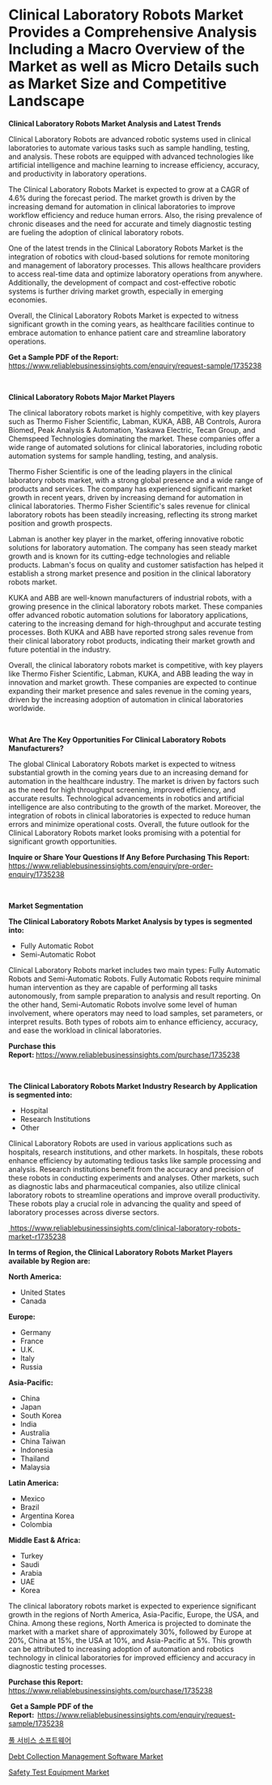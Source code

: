 <p><h1>Clinical Laboratory Robots Market Provides a Comprehensive Analysis Including a Macro Overview of the Market as well as Micro Details such as Market Size and Competitive Landscape</h1></p><p><strong>Clinical Laboratory Robots Market Analysis and Latest Trends</strong></p>
<p><p>Clinical Laboratory Robots are advanced robotic systems used in clinical laboratories to automate various tasks such as sample handling, testing, and analysis. These robots are equipped with advanced technologies like artificial intelligence and machine learning to increase efficiency, accuracy, and productivity in laboratory operations.</p><p>The Clinical Laboratory Robots Market is expected to grow at a CAGR of 4.6% during the forecast period. The market growth is driven by the increasing demand for automation in clinical laboratories to improve workflow efficiency and reduce human errors. Also, the rising prevalence of chronic diseases and the need for accurate and timely diagnostic testing are fueling the adoption of clinical laboratory robots.</p><p>One of the latest trends in the Clinical Laboratory Robots Market is the integration of robotics with cloud-based solutions for remote monitoring and management of laboratory processes. This allows healthcare providers to access real-time data and optimize laboratory operations from anywhere. Additionally, the development of compact and cost-effective robotic systems is further driving market growth, especially in emerging economies.</p><p>Overall, the Clinical Laboratory Robots Market is expected to witness significant growth in the coming years, as healthcare facilities continue to embrace automation to enhance patient care and streamline laboratory operations.</p></p>
<p><strong>Get a Sample PDF of the Report:&nbsp;</strong> <a href="https://www.reliablebusinessinsights.com/enquiry/request-sample/1735238">https://www.reliablebusinessinsights.com/enquiry/request-sample/1735238</a></p>
<p>&nbsp;</p>
<p><strong>Clinical Laboratory Robots Major Market Players</strong></p>
<p><p>The clinical laboratory robots market is highly competitive, with key players such as Thermo Fisher Scientific, Labman, KUKA, ABB, AB Controls, Aurora Biomed, Peak Analysis & Automation, Yaskawa Electric, Tecan Group, and Chemspeed Technologies dominating the market. These companies offer a wide range of automated solutions for clinical laboratories, including robotic automation systems for sample handling, testing, and analysis.</p><p>Thermo Fisher Scientific is one of the leading players in the clinical laboratory robots market, with a strong global presence and a wide range of products and services. The company has experienced significant market growth in recent years, driven by increasing demand for automation in clinical laboratories. Thermo Fisher Scientific's sales revenue for clinical laboratory robots has been steadily increasing, reflecting its strong market position and growth prospects.</p><p>Labman is another key player in the market, offering innovative robotic solutions for laboratory automation. The company has seen steady market growth and is known for its cutting-edge technologies and reliable products. Labman's focus on quality and customer satisfaction has helped it establish a strong market presence and position in the clinical laboratory robots market.</p><p>KUKA and ABB are well-known manufacturers of industrial robots, with a growing presence in the clinical laboratory robots market. These companies offer advanced robotic automation solutions for laboratory applications, catering to the increasing demand for high-throughput and accurate testing processes. Both KUKA and ABB have reported strong sales revenue from their clinical laboratory robot products, indicating their market growth and future potential in the industry.</p><p>Overall, the clinical laboratory robots market is competitive, with key players like Thermo Fisher Scientific, Labman, KUKA, and ABB leading the way in innovation and market growth. These companies are expected to continue expanding their market presence and sales revenue in the coming years, driven by the increasing adoption of automation in clinical laboratories worldwide.</p></p>
<p>&nbsp;</p>
<p><strong>What Are The Key Opportunities For Clinical Laboratory Robots Manufacturers?</strong></p>
<p><p>The global Clinical Laboratory Robots market is expected to witness substantial growth in the coming years due to an increasing demand for automation in the healthcare industry. The market is driven by factors such as the need for high throughput screening, improved efficiency, and accurate results. Technological advancements in robotics and artificial intelligence are also contributing to the growth of the market. Moreover, the integration of robots in clinical laboratories is expected to reduce human errors and minimize operational costs. Overall, the future outlook for the Clinical Laboratory Robots market looks promising with a potential for significant growth opportunities.</p></p>
<p><strong>Inquire or Share Your Questions If Any Before Purchasing This Report:</strong> <a href="https://www.reliablebusinessinsights.com/enquiry/pre-order-enquiry/1735238">https://www.reliablebusinessinsights.com/enquiry/pre-order-enquiry/1735238</a></p>
<p>&nbsp;</p>
<p><strong>Market Segmentation</strong></p>
<p><strong>The Clinical Laboratory Robots Market Analysis by types is segmented into:</strong></p>
<p><ul><li>Fully Automatic Robot</li><li>Semi-Automatic Robot</li></ul></p>
<p><p>Clinical Laboratory Robots market includes two main types: Fully Automatic Robots and Semi-Automatic Robots. Fully Automatic Robots require minimal human intervention as they are capable of performing all tasks autonomously, from sample preparation to analysis and result reporting. On the other hand, Semi-Automatic Robots involve some level of human involvement, where operators may need to load samples, set parameters, or interpret results. Both types of robots aim to enhance efficiency, accuracy, and ease the workload in clinical laboratories.</p></p>
<p><strong>Purchase this Report:&nbsp;</strong><a href="https://www.reliablebusinessinsights.com/purchase/1735238">https://www.reliablebusinessinsights.com/purchase/1735238</a></p>
<p>&nbsp;</p>
<p><strong>The Clinical Laboratory Robots Market Industry Research by Application is segmented into:</strong></p>
<p><ul><li>Hospital</li><li>Research Institutions</li><li>Other</li></ul></p>
<p><p>Clinical Laboratory Robots are used in various applications such as hospitals, research institutions, and other markets. In hospitals, these robots enhance efficiency by automating tedious tasks like sample processing and analysis. Research institutions benefit from the accuracy and precision of these robots in conducting experiments and analyses. Other markets, such as diagnostic labs and pharmaceutical companies, also utilize clinical laboratory robots to streamline operations and improve overall productivity. These robots play a crucial role in advancing the quality and speed of laboratory processes across diverse sectors.</p></p>
<p><a href="https://www.reliablebusinessinsights.com/clinical-laboratory-robots-market-r1735238">&nbsp;https://www.reliablebusinessinsights.com/clinical-laboratory-robots-market-r1735238</a></p>
<p><strong>In terms of Region, the Clinical Laboratory Robots Market Players available by Region are:</strong></p>
<p>
    <p> <strong> North America: </strong>
        <ul>
            <li>United States</li>
            <li>Canada</li>
        </ul>
        </p> 
    <p> <strong> Europe: </strong>
        <ul>
            <li>Germany</li>
            <li>France</li>
            <li>U.K.</li>
            <li>Italy</li>
            <li>Russia</li>
        </ul>
        </p> 
    <p> <strong> Asia-Pacific: </strong>
        <ul>
            <li>China</li>
            <li>Japan</li>
            <li>South Korea</li>
            <li>India</li>
            <li>Australia</li>
            <li>China Taiwan</li>
            <li>Indonesia</li>
            <li>Thailand</li>
            <li>Malaysia</li>
        </ul>
        </p> 
    <p> <strong> Latin America: </strong>
        <ul>
            <li>Mexico</li>
            <li>Brazil</li>
            <li>Argentina Korea</li>
            <li>Colombia</li>
        </ul>
        </p> 
    <p> <strong> Middle East & Africa: </strong>
        <ul>
            <li>Turkey</li>
            <li>Saudi</li>
            <li>Arabia</li>
            <li>UAE</li>
            <li>Korea</li>
        </ul>
    </p>
    </p>
<p><p>The clinical laboratory robots market is expected to experience significant growth in the regions of North America, Asia-Pacific, Europe, the USA, and China. Among these regions, North America is projected to dominate the market with a market share of approximately 30%, followed by Europe at 20%, China at 15%, the USA at 10%, and Asia-Pacific at 5%. This growth can be attributed to increasing adoption of automation and robotics technology in clinical laboratories for improved efficiency and accuracy in diagnostic testing processes.</p></p>
<p><strong>Purchase this Report: </strong><a href="https://www.reliablebusinessinsights.com/purchase/1735238">https://www.reliablebusinessinsights.com/purchase/1735238</a></p>
<p>&nbsp;<strong>Get a Sample PDF of the Report:&nbsp;&nbsp;</strong><a href="https://www.reliablebusinessinsights.com/enquiry/request-sample/1735238">https://www.reliablebusinessinsights.com/enquiry/request-sample/1735238</a></p>
<p><strong></strong></p>
<p><p><a href="https://github.com/alpinestartsekian/Market-Research-Report-List-1/blob/main/6004155184264.md">풀 서비스 소프트웨어</a></p><p><a href="https://medium.com/@hassen.nww/comprehensive-analysis-of-the-global-debt-collection-management-software-market-growth-trends-780bee740dee">Debt Collection Management Software Market</a></p><p><a href="https://medium.com/@raap8632472024/safety-test-equipment-market-share-size-trends-industry-analysis-report-by-application-home-4e23fcd37e02">Safety Test Equipment Market</a></p></p>